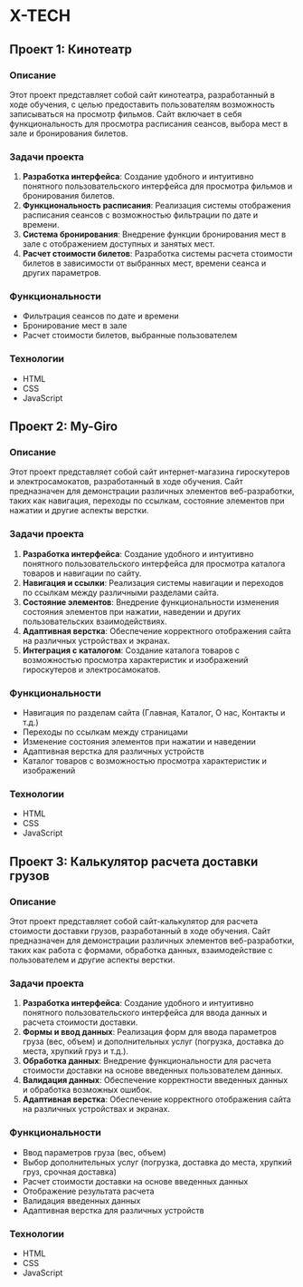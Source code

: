 # X-TECH

## Проект 1: Кинотеатр

### Описание
Этот проект представляет собой сайт кинотеатра, разработанный в ходе обучения, с целью предоставить пользователям возможность записываться на просмотр фильмов. Сайт включает в себя функциональность для просмотра расписания сеансов, выбора мест в зале и бронирования билетов.

### Задачи проекта
1. **Разработка интерфейса**: Создание удобного и интуитивно понятного пользовательского интерфейса для просмотра фильмов и бронирования билетов.
2. **Функциональность расписания**: Реализация системы отображения расписания сеансов с возможностью фильтрации по дате и времени.
3. **Система бронирования**: Внедрение функции бронирования мест в зале с отображением доступных и занятых мест.
4. **Расчет стоимости билетов**: Разработка системы расчета стоимости билетов в зависимости от выбранных мест, времени сеанса и других параметров.

### Функциональности
- Фильтрация сеансов по дате и времени
- Бронирование мест в зале
- Расчет стоимости билетов, выбранные пользователем

 ### Технологии
- HTML
- CSS
- JavaScript


## Проект 2: My-Giro

### Описание
Этот проект представляет собой сайт интернет-магазина гироскутеров и электросамокатов, разработанный в ходе обучения. Сайт предназначен для демонстрации различных элементов веб-разработки, таких как навигация, переходы по ссылкам, состояние элементов при нажатии и другие аспекты верстки.

### Задачи проекта
1. **Разработка интерфейса**: Создание удобного и интуитивно понятного пользовательского интерфейса для просмотра каталога товаров и навигации по сайту.
2. **Навигация и ссылки**: Реализация системы навигации и переходов по ссылкам между различными разделами сайта.
3. **Состояние элементов**: Внедрение функциональности изменения состояния элементов при нажатии, наведении и других пользовательских взаимодействиях.
4. **Адаптивная верстка**: Обеспечение корректного отображения сайта на различных устройствах и экранах.
5. **Интеграция с каталогом**: Создание каталога товаров с возможностью просмотра характеристик и изображений гироскутеров и электросамокатов.

### Функциональности
- Навигация по разделам сайта (Главная, Каталог, О нас, Контакты и т.д.)
- Переходы по ссылкам между страницами
- Изменение состояния элементов при нажатии и наведении
- Адаптивная верстка для различных устройств
- Каталог товаров с возможностью просмотра характеристик и изображений

### Технологии
- HTML
- CSS
- JavaScript

## Проект 3: Калькулятор расчета доставки грузов

### Описание
Этот проект представляет собой сайт-калькулятор для расчета стоимости доставки грузов, разработанный в ходе обучения. Сайт предназначен для демонстрации различных элементов веб-разработки, таких как работа с формами, обработка данных, взаимодействие с пользователем и другие аспекты верстки.

### Задачи проекта
1. **Разработка интерфейса**: Создание удобного и интуитивно понятного пользовательского интерфейса для ввода данных и расчета стоимости доставки.
2. **Формы и ввод данных**: Реализация форм для ввода параметров груза (вес, объем) и дополнительных услуг (погрузка, доставка до места, хрупкий груз и т.д.).
3. **Обработка данных**: Внедрение функциональности для расчета стоимости доставки на основе введенных пользователем данных.
4. **Валидация данных**: Обеспечение корректности введенных данных и обработка возможных ошибок.
5. **Адаптивная верстка**: Обеспечение корректного отображения сайта на различных устройствах и экранах.

### Функциональности
- Ввод параметров груза (вес, объем)
- Выбор дополнительных услуг (погрузка, доставка до места, хрупкий груз, срочная доставка)
- Расчет стоимости доставки на основе введенных данных
- Отображение результата расчета
- Валидация введенных данных
- Адаптивная верстка для различных устройств

### Технологии
- HTML
- CSS
- JavaScript
